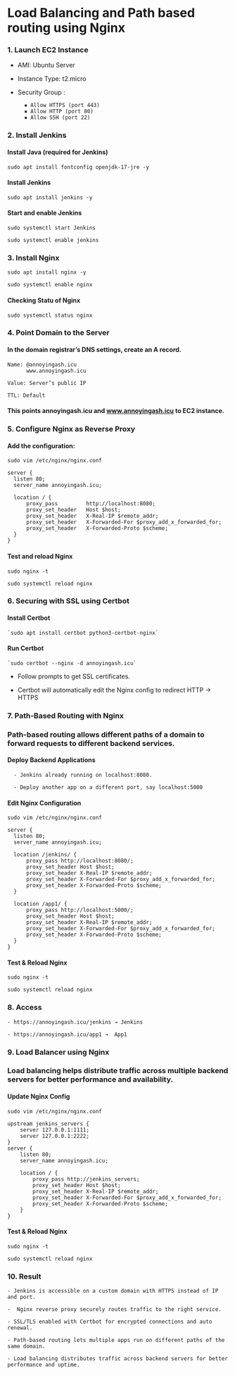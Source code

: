 # Load Balancing and Path based routing using Nginx

### 1. Launch EC2 Instance

- AMI: Ubuntu Server 
- Instance Type: t2.micro
- Security Group :
  
        ▪ Allow HTTPS (port 443)
        ▪ Allow HTTP (port 80)
        ▪ Allow SSH (port 22)

### 2. Install Jenkins

#### Install Java (required for Jenkins)

  `sudo apt install fontconfig openjdk-17-jre -y`

#### Install Jenkins

  `sudo apt install jenkins -y`

#### Start and enable Jenkins

  `sudo systemctl start Jenkins`

  `sudo systemctl enable jenkins`

### 3. Install Nginx

  `sudo apt install nginx -y`
  
  `sudo systemctl enable nginx`

#### Checking Statu of Nginx 

  `sudo systemctl status nginx`
  

### 4. Point Domain to the Server

#### In the domain registrar’s DNS settings, create an A record.

    Name: @annoyingash.icu
          www.annoyingash.icu
  
    Value: Server’s public IP

    TTL: Default

#### This points annoyingash.icu and www.annoyingash.icu to EC2 instance.


### 5. Configure Nginx as Reverse Proxy

#### Add the configuration:

  `sudo vim /etc/nginx/nginx.conf`

    server {
      listen 80;
      server_name annoyingash.icu;
  
      location / {
          proxy_pass         http://localhost:8080;
          proxy_set_header   Host $host;
          proxy_set_header   X-Real-IP $remote_addr;
          proxy_set_header   X-Forwarded-For $proxy_add_x_forwarded_for;
          proxy_set_header   X-Forwarded-Proto $scheme;
      }
    }

#### Test and reload Nginx

  `sudo nginx -t`
  
  `sudo systemctl reload nginx`


### 6. Securing with SSL using Certbot

  #### Install Certbot

    `sudo apt install certbot python3-certbot-nginx`

  #### Run Certbot

    `sudo certbot --nginx -d annoyingash.icu`

- Follow prompts to get SSL certificates.
  
- Certbot will automatically edit the Nginx config to redirect HTTP → HTTPS


### 7. Path-Based Routing with Nginx

  ### Path-based routing allows different paths of a domain to forward requests to different backend services.

#### Deploy Backend Applications

      - Jenkins already running on localhost:8080.

      - Deploy another app on a different port, say localhost:5000

#### Edit Nginx Configuration

`sudo vim /etc/nginx/nginx.conf`

    server {
      listen 80;
      server_name annoyingash.icu;
  
      location /jenkins/ {
          proxy_pass http://localhost:8080/;
          proxy_set_header Host $host;
          proxy_set_header X-Real-IP $remote_addr;
          proxy_set_header X-Forwarded-For $proxy_add_x_forwarded_for;
          proxy_set_header X-Forwarded-Proto $scheme;
      }
  
      location /app1/ {
          proxy_pass http://localhost:5000/;
          proxy_set_header Host $host;
          proxy_set_header X-Real-IP $remote_addr;
          proxy_set_header X-Forwarded-For $proxy_add_x_forwarded_for;
          proxy_set_header X-Forwarded-Proto $scheme;
      }
    }


#### Test & Reload Nginx

  `sudo nginx -t`
    
  `sudo systemctl reload nginx`

### 8. Access

    - https://annoyingash.icu/jenkins → Jenkins
  
    - https://annoyingash.icu/app1 →  App1

### 9. Load Balancer using Nginx

  ### Load balancing helps distribute traffic across multiple backend servers for better performance and availability.

#### Update Nginx Config

`sudo vim /etc/nginx/nginx.conf`

    upstream jenkins_servers {
        server 127.0.0.1:1111;
        server 127.0.0.1:2222;
    }
    server {
        listen 80;
        server_name annoyingash.icu;
    
        location / {
            proxy_pass http://jenkins_servers;
            proxy_set_header Host $host;
            proxy_set_header X-Real-IP $remote_addr;
            proxy_set_header X-Forwarded-For $proxy_add_x_forwarded_for;
            proxy_set_header X-Forwarded-Proto $scheme;
        }
    }

#### Test & Reload Nginx

  `sudo nginx -t`
  
  `sudo systemctl reload nginx`

### 10. Result

    - Jenkins is accessible on a custom domain with HTTPS instead of IP and port.

    -  Nginx reverse proxy securely routes traffic to the right service.
    
    - SSL/TLS enabled with Certbot for encrypted connections and auto renewal.

    - Path-based routing lets multiple apps run on different paths of the same domain.

    - Load balancing distributes traffic across backend servers for better performance and uptime.
